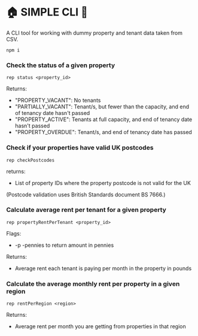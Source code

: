 # 🏠 SIMPLE CLI 👥

A CLI tool for working with dummy property and tenant data taken from CSV. 

```
npm i 
```

### Check the status of a given property
```
rep status <property_id>
```
Returns:
- "PROPERTY_VACANT": No tenants
- "PARTIALLY_VACANT": Tenant/s, but fewer than the capacity, and end of tenancy date hasn't passed
- "PROPERTY_ACTIVE": Tenants at full capacity, and end of tenancy date hasn't passed
- "PROPERTY_OVERDUE": Tenant/s, and end of tenancy date has passed  



### Check if your properties have valid UK postcodes
```
rep checkPostcodes
```

returns:
- List of property IDs where the property postcode is not valid for the UK

(Postcode validation uses British Standards document BS 7666.)



### Calculate average rent per tenant for a given property
```
rep propertyRentPerTenant <property_id>
```
Flags:
- -p -pennies to return amount in pennies

Returns:
- Average rent each tenant is paying per month in the property in pounds



### Calculate the average monthly rent per property in a given region
```
rep rentPerRegion <region>

```

Returns:
- Average rent per month you are getting from properties in that region
